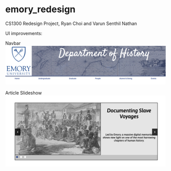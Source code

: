 # emory_redesign
CS1300 Redesign Project, Ryan Choi and Varun Senthil Nathan

UI improvements:

Navbar
<img src="/assets/navbar.png" alt="navbar"/>

Article Slideshow
<img src="/assets/slideshow.png" alt="slideshow"/>

